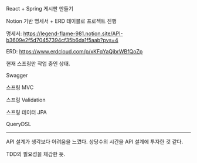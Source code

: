 React + Spring 게시판 만들기

Notion 기반 명세서 + ERD 테이블로 프로젝트 진행

명세서:
https://legend-flame-981.notion.site/API-b3609e2f5d70457394cf35b6da1f5aab?pvs=4

ERD:
https://www.erdcloud.com/p/xKFqYaQjbrWBfQoZp

현재 스프링만 작업 중인 상태.

Swagger

스프링 MVC

스프링 Validation

스프링 데이터 JPA

QueryDSL

--------

API 설계가 생각보다 어려움을 느꼈다.
상당수의 시간을 API 설계에 투자한 것 같다.

TDD의 필요성을 체감한 듯.
